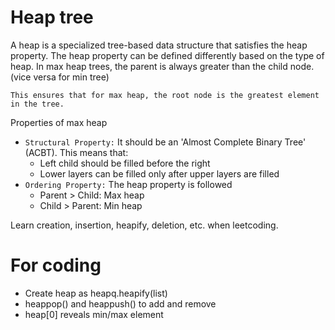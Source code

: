 # Heap tree
A heap is a specialized tree-based data structure that satisfies the heap property. The heap property can be defined differently based on the type of heap. In max heap trees, the parent is always greater than the child node. (vice versa for min tree)

`This ensures that for max heap, the root node is the greatest element in the tree.`

Properties of max heap
- `Structural Property:` It should be an 'Almost Complete Binary Tree' (ACBT). This means that:
  - Left child should be filled before the right
  - Lower layers can be filled only after upper layers are filled
- `Ordering Property:` The heap property is followed
  - Parent > Child: Max heap
  - Child > Parent: Min heap

Learn creation, insertion, heapify, deletion, etc. when leetcoding.


# For coding

- Create heap as heapq.heapify(list)
- heappop() and heappush() to add and remove
- heap[0] reveals min/max element
